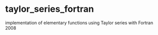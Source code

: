 # taylor_series_fortran
implementation of elementary functions using Taylor series with Fortran 2008
